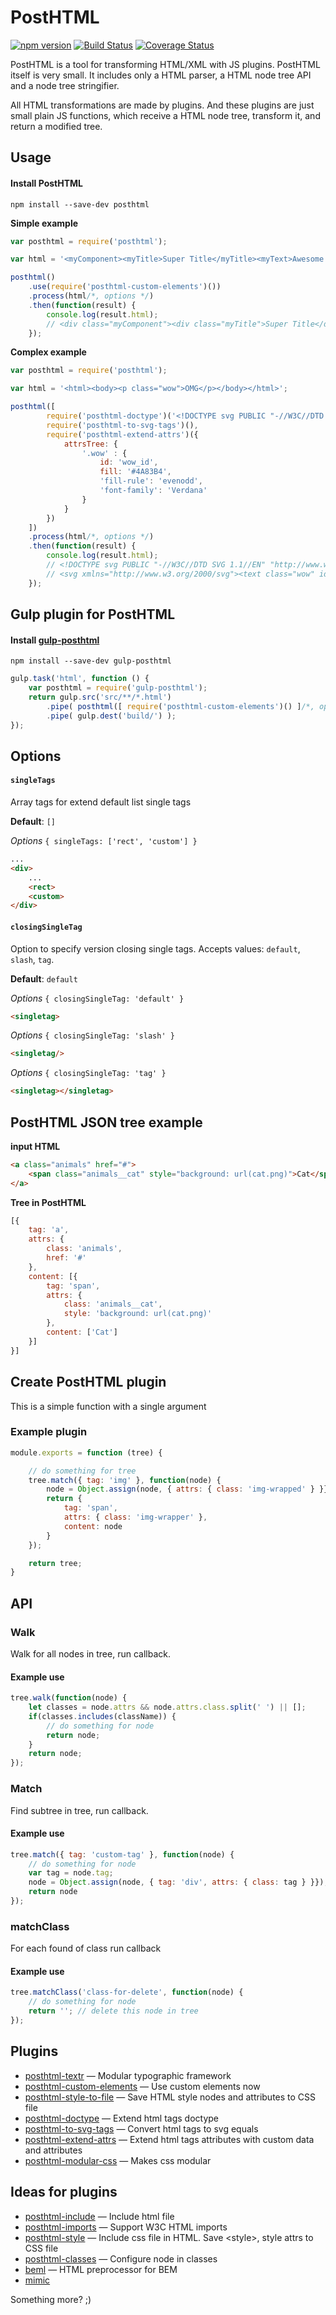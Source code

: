 # PostHTML
[![npm version](https://badge.fury.io/js/posthtml.svg)](http://badge.fury.io/js/posthtml)
[![Build Status](https://travis-ci.org/posthtml/posthtml.svg?branch=master)](https://travis-ci.org/posthtml/posthtml)
[![Coverage Status](https://coveralls.io/repos/posthtml/posthtml/badge.svg?branch=master)](https://coveralls.io/r/posthtml/posthtml?branch=master)

PostHTML is a tool for transforming HTML/XML with JS plugins. PostHTML itself is very small. It includes only a HTML parser, a HTML node tree API and a node tree stringifier.

All HTML transformations are made by plugins. And these plugins are just small plain JS functions, which receive a HTML node tree, transform it, and return a modified tree.

## Usage

#### Install PostHTML
```
npm install --save-dev posthtml
```

__Simple example__

```javascript
var posthtml = require('posthtml');

var html = '<myComponent><myTitle>Super Title</myTitle><myText>Awesome Text</myText></myComponent>';

posthtml()
    .use(require('posthtml-custom-elements')())
    .process(html/*, options */)
    .then(function(result) {
        console.log(result.html);
        // <div class="myComponent"><div class="myTitle">Super Title</div><div class="myText">Awesome Text</div></div>
    });
```

__Сomplex example__

```javascript
var posthtml = require('posthtml');

var html = '<html><body><p class="wow">OMG</p></body></html>';

posthtml([
        require('posthtml-doctype')('<!DOCTYPE svg PUBLIC "-//W3C//DTD SVG 1.1//EN" "http://www.w3.org/Graphics/SVG/1.1/DTD/svg11.dtd">'),
        require('posthtml-to-svg-tags')(),
        require('posthtml-extend-attrs')({
            attrsTree: {
                '.wow' : {
                    id: 'wow_id',
                    fill: '#4A83B4',
                    'fill-rule': 'evenodd',
                    'font-family': 'Verdana'
                }
            }
        })
    ])
    .process(html/*, options */)
    .then(function(result) {
        console.log(result.html);
        // <!DOCTYPE svg PUBLIC "-//W3C//DTD SVG 1.1//EN" "http://www.w3.org/Graphics/SVG/1.1/DTD/svg11.dtd">
        // <svg xmlns="http://www.w3.org/2000/svg"><text class="wow" id="wow_id" fill="#4A83B4" fill-rule="evenodd" font-family="Verdana">OMG</text></svg>
    });
```

## Gulp plugin for PostHTML

#### Install [gulp-posthtml](https://www.npmjs.com/package/gulp-posthtml)
```
npm install --save-dev gulp-posthtml
```

```javascript
gulp.task('html', function () {
    var posthtml = require('gulp-posthtml');
    return gulp.src('src/**/*.html')
        .pipe( posthtml([ require('posthtml-custom-elements')() ]/*, options */) )
        .pipe( gulp.dest('build/') );
});
```

## Options

#### `singleTags`
Array tags for extend default list single tags

__Default__: `[]`

*Options* `{ singleTags: ['rect', 'custom'] }`

```html
...
<div>
    ...
    <rect>
    <custom>
</div>
```


#### `closingSingleTag`
Option to specify version closing single tags.
Accepts values: `default`, `slash`, `tag`.

__Default__: `default`

*Options* `{ closingSingleTag: 'default' }`

```html
<singletag>
```

*Options* `{ closingSingleTag: 'slash' }`

```html
<singletag/>
```

*Options* `{ closingSingleTag: 'tag' }`

```html
<singletag></singletag>
```


## PostHTML JSON tree example

__input HTML__
```html
<a class="animals" href="#">
    <span class="animals__cat" style="background: url(cat.png)">Cat</span>
</a>
```

__Tree in PostHTML__
```js
[{
    tag: 'a',
    attrs: {
        class: 'animals',
        href: '#'
    },
    content: [{
        tag: 'span',
        attrs: {
            class: 'animals__cat',
            style: 'background: url(cat.png)'
        },
        content: ['Cat']
    }]
}]
```

## Create PostHTML plugin

This is a simple function with a single argument

### Example plugin

```javascript
module.exports = function (tree) {

    // do something for tree
    tree.match({ tag: 'img' }, function(node) {
        node = Object.assign(node, { attrs: { class: 'img-wrapped' } }});
        return {
            tag: 'span',
            attrs: { class: 'img-wrapper' },
            content: node
        }
    });

    return tree;
}
```

## API

### Walk
Walk for all nodes in tree, run callback.

#### Example use
```javascript
tree.walk(function(node) {
    let classes = node.attrs && node.attrs.class.split(' ') || [];
    if(classes.includes(className)) {
        // do something for node
        return node;
    }
    return node;
});
```

### Match
Find subtree in tree, run callback.

#### Example use
```javascript
tree.match({ tag: 'custom-tag' }, function(node) {
    // do something for node
    var tag = node.tag;
    node = Object.assign(node, { tag: 'div', attrs: { class: tag } }});
    return node
});
```

### matchClass
For each found of class run callback

#### Example use
```javascript
tree.matchClass('class-for-delete', function(node) {
    // do something for node
    return ''; // delete this node in tree
});
```


## Plugins

- [posthtml-textr](https://npmjs.com/package/posthtml-textr) — Modular typographic framework
- [posthtml-custom-elements](https://npmjs.com/package/posthtml-custom-elements) — Use custom elements now
- [posthtml-style-to-file](https://npmjs.com/package/posthtml-style-to-file) — Save HTML style nodes and attributes to CSS file
- [posthtml-doctype](https://npmjs.com/package/posthtml-doctype) — Extend html tags doctype
- [posthtml-to-svg-tags](https://github.com/theprotein/posthtml-to-svg-tags) — Convert html tags to svg equals
- [posthtml-extend-attrs](https://github.com/theprotein/posthtml-extend-attrs) — Extend html tags attributes with custom data and attributes
- [posthtml-modular-css](https://github.com/admdh/posthtml-modular-css) — Makes css modular

## Ideas for plugins

- [posthtml-include](https://github.com/posthtml/posthtml-include) — Include html file
- [posthtml-imports](https://github.com/posthtml/posthtml-imports) — Support W3C HTML imports
- [posthtml-style](https://github.com/posthtml/posthtml-style) — Include css file in HTML. Save \<style\>, style attrs to CSS file
- [posthtml-classes](https://github.com/posthtml/posthtml-classes) — Configure node in classes
- [beml](https://github.com/zenwalker/node-beml) — HTML preprocessor for BEM
- [mimic](http://peterchon.github.io/mimic/)

Something more? ;)
